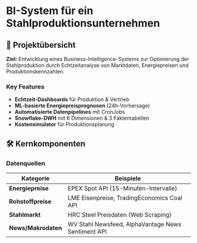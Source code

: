 # BI-System für ein Stahlproduktionsunternehmen

## 📌 Projektübersicht
**Ziel:** Entwicklung eines Business-Intelligence-Systems zur Optimierung der Stahlproduktion durch Echtzeitanalyse von Marktdaten, Energiepreisen und Produktionskennzahlen.

### Key Features
- **Echtzeit-Dashboards** für Produktion & Vertrieb
- **ML-basierte Energiepreisprognosen** (24h-Vorhersage)
- **Automatisierte Datenpipelines** mit CronJobs
- **Snowflake-DWH** mit 6 Dimensionen & 3 Faktentabellen
- **Kostensimulator** für Produktionsplanung

## 🛠️ Kernkomponenten
### Datenquellen
| Kategorie           | Beispiele                                                                 |
|---------------------|---------------------------------------------------------------------------|
| **Energiepreise**   | EPEX Spot API (15-Minuten-Intervalle)                                     |
| **Rohstoffpreise**  | LME Eisenpreise, TradingEconomics Coal API                               |
| **Stahlmarkt**      | HRC Steel Preisdaten (Web Scraping)                                       |
| **News/Makrodaten** | WV Stahl Newsfeed, AlphaVantage News Sentiment API                       |
